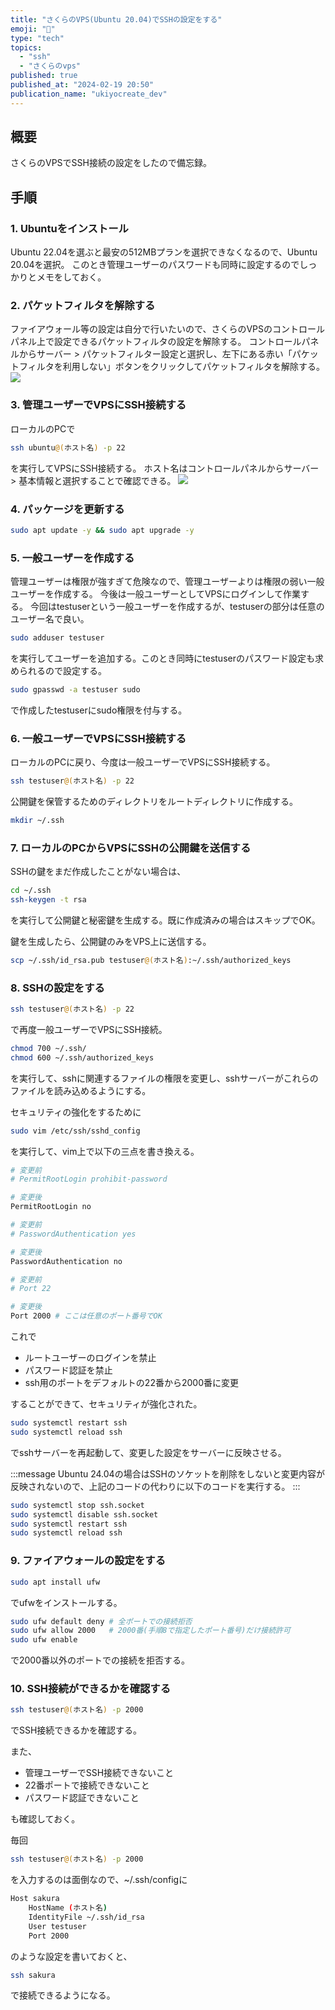 ```yaml
---
title: "さくらのVPS(Ubuntu 20.04)でSSHの設定をする"
emoji: "🌸"
type: "tech"
topics:
  - "ssh"
  - "さくらのvps"
published: true
published_at: "2024-02-19 20:50"
publication_name: "ukiyocreate_dev"
---
```


## 概要
さくらのVPSでSSH接続の設定をしたので備忘録。

## 手順
### 1. Ubuntuをインストール
Ubuntu 22.04を選ぶと最安の512MBプランを選択できなくなるので、Ubuntu 20.04を選択。
このとき管理ユーザーのパスワードも同時に設定するのでしっかりとメモをしておく。

### 2. パケットフィルタを解除する
ファイアウォール等の設定は自分で行いたいので、さくらのVPSのコントロールパネル上で設定できるパケットフィルタの設定を解除する。
コントロールパネルからサーバー > パケットフィルター設定と選択し、左下にある赤い「パケットフィルタを利用しない」ボタンをクリックしてパケットフィルタを解除する。
![](https://storage.googleapis.com/zenn-user-upload/8126a7774afa-20240219.png)

### 3. 管理ユーザーでVPSにSSH接続する
ローカルのPCで
```bash
ssh ubuntu@(ホスト名) -p 22
```
を実行してVPSにSSH接続する。
ホスト名はコントロールパネルからサーバー > 基本情報と選択することで確認できる。
![](https://storage.googleapis.com/zenn-user-upload/444d99ea4bf0-20240219.png)

### 4. パッケージを更新する
```bash
sudo apt update -y && sudo apt upgrade -y
```

### 5. 一般ユーザーを作成する
管理ユーザーは権限が強すぎて危険なので、管理ユーザーよりは権限の弱い一般ユーザーを作成する。
今後は一般ユーザーとしてVPSにログインして作業する。
今回はtestuserという一般ユーザーを作成するが、testuserの部分は任意のユーザー名で良い。

```bash
sudo adduser testuser
```
を実行してユーザーを追加する。このとき同時にtestuserのパスワード設定も求められるので設定する。

```bash
sudo gpasswd -a testuser sudo
```
で作成したtestuserにsudo権限を付与する。

### 6. 一般ユーザーでVPSにSSH接続する
ローカルのPCに戻り、今度は一般ユーザーでVPSにSSH接続する。
```bash
ssh testuser@(ホスト名) -p 22
```

公開鍵を保管するためのディレクトリをルートディレクトリに作成する。
```bash
mkdir ~/.ssh
```

### 7. ローカルのPCからVPSにSSHの公開鍵を送信する
SSHの鍵をまだ作成したことがない場合は、
```bash
cd ~/.ssh
ssh-keygen -t rsa
```
を実行して公開鍵と秘密鍵を生成する。既に作成済みの場合はスキップでOK。

鍵を生成したら、公開鍵のみをVPS上に送信する。
```bash
scp ~/.ssh/id_rsa.pub testuser@(ホスト名):~/.ssh/authorized_keys
```

### 8. SSHの設定をする
```bash
ssh testuser@(ホスト名) -p 22
```
で再度一般ユーザーでVPSにSSH接続。

```bash
chmod 700 ~/.ssh/
chmod 600 ~/.ssh/authorized_keys
```
を実行して、sshに関連するファイルの権限を変更し、sshサーバーがこれらのファイルを読み込めるようにする。

セキュリティの強化をするために
```bash
sudo vim /etc/ssh/sshd_config
```
を実行して、vim上で以下の三点を書き換える。

```bash
# 変更前
# PermitRootLogin prohibit-password

# 変更後
PermitRootLogin no
```

```bash
# 変更前
# PasswordAuthentication yes

# 変更後
PasswordAuthentication no
```

```bash
# 変更前
# Port 22

# 変更後
Port 2000 # ここは任意のポート番号でOK
```

これで

- ルートユーザーのログインを禁止
- パスワード認証を禁止
- ssh用のポートをデフォルトの22番から2000番に変更

することができて、セキュリティが強化された。

```bash
sudo systemctl restart ssh
sudo systemctl reload ssh
```
でsshサーバーを再起動して、変更した設定をサーバーに反映させる。

:::message
Ubuntu 24.04の場合はSSHのソケットを削除をしないと変更内容が反映されないので、上記のコードの代わりに以下のコードを実行する。
:::

```bash
sudo systemctl stop ssh.socket
sudo systemctl disable ssh.socket
sudo systemctl restart ssh
sudo systemctl reload ssh
```

### 9. ファイアウォールの設定をする
```bash
sudo apt install ufw
```
でufwをインストールする。

```bash
sudo ufw default deny # 全ポートでの接続拒否
sudo ufw allow 2000   # 2000番(手順8で指定したポート番号)だけ接続許可
sudo ufw enable
```
で2000番以外のポートでの接続を拒否する。

### 10. SSH接続ができるかを確認する
```bash
ssh testuser@(ホスト名) -p 2000
```
でSSH接続できるかを確認する。

また、
- 管理ユーザーでSSH接続できないこと
- 22番ポートで接続できないこと
- パスワード認証できないこと

も確認しておく。

毎回
```bash
ssh testuser@(ホスト名) -p 2000
```
を入力するのは面倒なので、~/.ssh/configに
```bash
Host sakura
    HostName (ホスト名)
    IdentityFile ~/.ssh/id_rsa
    User testuser
    Port 2000
```
のような設定を書いておくと、
```bash
ssh sakura
```
で接続できるようになる。
